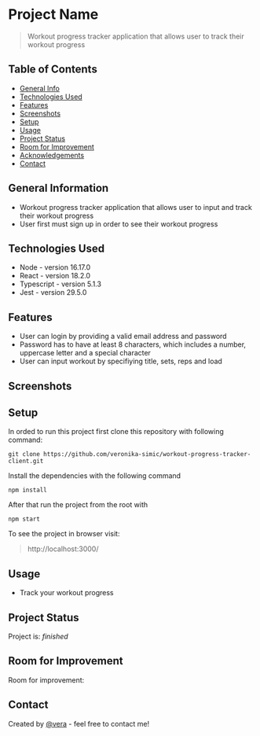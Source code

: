 # Project Name

> Workout progress tracker application that allows user to track their workout progress
## Table of Contents

- [General Info](#general-information)
- [Technologies Used](#technologies-used)
- [Features](#features)
- [Screenshots](#screenshots)
- [Setup](#setup)
- [Usage](#usage)
- [Project Status](#project-status)
- [Room for Improvement](#room-for-improvement)
- [Acknowledgements](#acknowledgements)
- [Contact](#contact)

## General Information

- Workout progress tracker application that allows user to input and track their workout progress
- User first must sign up in order to see their workout progress

## Technologies Used

- Node - version 16.17.0
- React - version 18.2.0
- Typescript - version 5.1.3
- Jest - version 29.5.0

## Features

- User can login by providing a valid email address and password
- Password has to have at least 8 characters, which includes a number, uppercase letter and a special character
- User can input workout by specifiying title, sets, reps and load
## Screenshots


## Setup

In orded to run this project first clone this repository with following command:

`git clone https://github.com/veronika-simic/workout-progress-tracker-client.git`

Install the dependencies with the following command

`npm install`

After that run the project from the root with

`npm start`

To see the project in browser visit:

> http://localhost:3000/


## Usage

- Track your workout progress

## Project Status

Project is: _finished_

## Room for Improvement

Room for improvement:

## Contact

Created by [@vera](https://github.com/veronika-simic) - feel free to contact me!